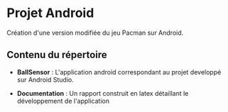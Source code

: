 # Projet Android

Création d'une version modifiée du jeu Pacman sur Android.

## Contenu du répertoire

* __BallSensor__ : L'application android correspondant au projet developpé sur Android Studio.

* __Documentation__ : Un rapport construit en latex détaillant le développement de l'application


